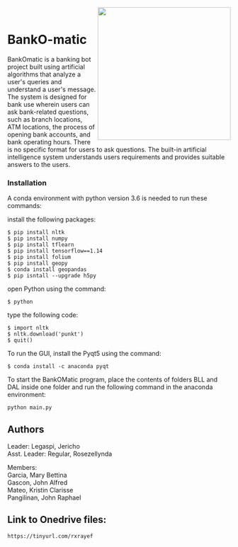 <img src="https://github.com/JerichoLeg/BankOmatic/blob/RDRegular/UI/bnkmat.png" align="right" alt="" width="300"/> 
<br/>

# BankO-matic   

BankOmatic is a banking bot project built using artificial algorithms that analyze a user's queries and understand a user's message. The system is designed for bank use wherein users can ask  bank-related questions, such as branch locations, ATM locations, the process of opening bank accounts, and bank operating hours. There is no specific format for users to ask questions. The built-in artificial intelligence system understands users requirements and provides suitable answers to the users.

### Installation 
A conda environment with python version 3.6 is needed to run these commands: <br/>

install the following packages:
```
$ pip install nltk 
$ pip install numpy
$ pip install tflearn 
$ pip install tensorflow==1.14
$ pip install folium 
$ pip install geopy
$ conda install geopandas
$ pip isntall --upgrade h5py
```
open Python using the command:
```
$ python
```
type the following code:
```
$ import nltk 
$ nltk.download('punkt') 
$ quit()
```
To run the GUI, install the Pyqt5 using the command:

```
$ conda install -c anaconda pyqt

```
To start the BankOMatic program, place the contents of folders BLL and DAL inside one folder and run the following command in the anaconda environment:
```
python main.py
```




## Authors 

Leader: Legaspi, Jericho <br/>
Asst. Leader: Regular, Rosezellynda

Members: <br/>
Garcia, Mary Bettina <br/>
Gascon, John Alfred <br/>
Mateo, Kristin Clarisse <br/>
Pangilinan, John Raphael <br/>


## Link to Onedrive files:
```
https://tinyurl.com/rxrayef
```